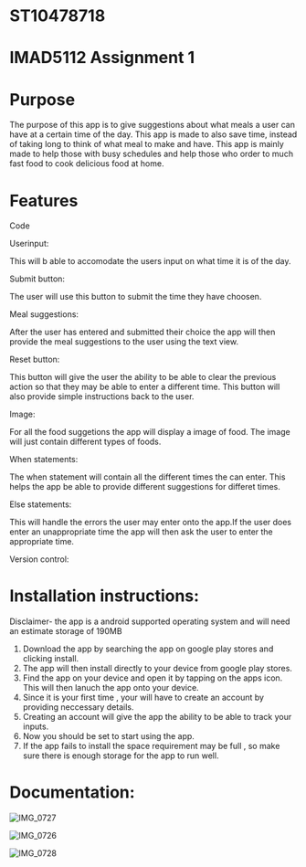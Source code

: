 # ST10478718

# IMAD5112 Assignment 1

# Purpose 

The purpose of this app is to give suggestions about what meals a user can have at a certain time of the day. 
This app is made to also save time, instead of taking long to think of what meal to make and have.
This app is mainly made to help those with busy schedules and help those who order to much fast food to cook delicious food at home.

# Features
Code 

Userinput: 

This will b able to accomodate the users input on what time it is of the day. 

Submit button:

The user will use this button to submit the time they have choosen. 

Meal suggestions: 

After the user has entered and submitted their choice the app will then provide the meal suggestions to the user using the text view. 

Reset button: 

This button will give the user the ability to be able to clear the previous action so that they may be able to enter a different time. This button will also provide simple instructions back to the user. 

Image: 

For all the food suggetions the app will display a image of food. The image will just contain different types of foods. 

When statements:

The when statement will contain all the different times the can enter. This helps the app be able to provide different suggestions for differet times. 

Else statements: 

This will handle the errors the user may enter onto the app.If the user does enter an unappropriate time the app will then ask the user to enter the appropriate time. 

Version control:

# Installation instructions:

Disclaimer- the app is a android supported operating system and will need an estimate storage of 190MB

1. Download the app by searching the app on google play stores and clicking install. 
2. The app will then install directly to your device from google play stores. 
3. Find the app on your device and open it by tapping on the apps icon. This will then lanuch the app onto your device.
4. Since it is your first time , your will have to create an account by providing neccessary details.
5. Creating an account will give the app the ability to be able to track your inputs.
6. Now you should be set to start using the app.
7. If the app fails to install the space requirement may be full , so make sure there is enough storage for the app to run well.

# Documentation: 

![IMG_0727](https://github.com/user-attachments/assets/e019ff50-bf5d-4723-a977-34ef333f0de1)

![IMG_0726](https://github.com/user-attachments/assets/ac4d7767-a2ea-4420-a147-dde74daa0680)

![IMG_0728](https://github.com/user-attachments/assets/fa1810e4-1824-4bbd-b9bb-5aefd6e77abe)





